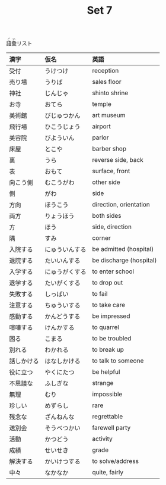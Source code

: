 ﻿---
layout: default
title: Set 7
parent: N4 Vocabulary List
grand_parent: <ruby>語彙<rt>ごい</rt></ruby> Vocabulary
nav_order: 7
---

<ruby>語彙<rt>ごい</rt></ruby>リスト

| 漢字       | 仮名           | 英語                    |
|:---------- |:-------------- |:----------------------- |
| 受付       | うけつけ       | reception               |
| 売り場     | うりば         | sales floor             |
| 神社       | じんじゃ       | shinto shrine           |
| お寺       | おてら         | temple                  |
| 美術館     | びじゅつかん   | art museum              |
| 飛行場     | ひこうじょう   | airport                 |
| 美容院     | びよういん     | parlor                  |
| 床屋       | とこや         | barber shop             |
| 裏         | うら           | reverse side, back      |
| 表         | おもて         | surface, front          |
| 向こう側   | むこうがわ     | other side              |
| 側         | がわ           | side                    |
| 方向       | ほうこう       | direction, orientation  |
| 両方       | りょうほう     | both sides              |
| 方         | ほう           | side, direction         |
| 隅         | すみ           | corner                  |
| 入院する   | にゅういんする | be admitted (hospital)  |
| 退院する   | たいいんする   | be discharge (hospital) |
| 入学する   | にゅうがくする | to enter school         |
| 退学する   | たいがくする   | to drop out             |
| 失敗する   | しっぱい       | to fail                 |
| 注意する   | ちゅういする   | to take care            |
| 感動する   | かんどうする   | be impressed            |
| 喧嘩する   | けんかする     | to quarrel              |
| 困る       | こまる         | to be troubled          |
| 別れる     | わかれる       | to break up             |
| 話しかける | はなしかける   | to talk to someone      |
| 役に立つ   | やくにたつ     | be helpful              |
| 不思議な   | ふしぎな       | strange                 |
| 無理       | むり           | impossible              |
| 珍しい     | めずらし       | rare                    |
| 残念な     | ざんねんな     | regrettable             |
| 送別会     | そうべつかい   | farewell party          |
| 活動       | かつどう       | activity                |
| 成績       | せいせき       | grade                   |
| 解決する   | かいけつする   | to solve/address        |
| 中々       | なかなか       | quite, fairly           |
